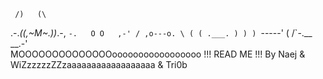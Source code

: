      /)   (\
.-._((,~M~.))_.-,
 `-.   O O   ,-'
   / ,o---o. \
  ( ( .___. ) )
   ) `-----' (
  /`-.__ __.-'\
MOOOOOOOOOOOOOOooooooooooooooooo !!! READ ME !!! By Naej & WiZzzzzzZZzaaaaaaaaaaaaaaaaaa & Tri0b